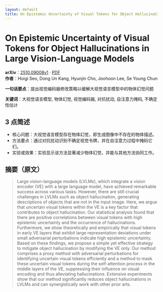 ```yaml
---
layout: default
title: On Epistemic Uncertainty of Visual Tokens for Object Hallucinations in Large Vision-Language Models
---
```


# On Epistemic Uncertainty of Visual Tokens for Object Hallucinations in Large Vision-Language Models
**arXiv**：[2510.09008v1](https://arxiv.org/abs/2510.09008) · [PDF](https://arxiv.org/pdf/2510.09008.pdf)  
**作者**：Hoigi Seo, Dong Un Kang, Hyunjin Cho, Joohoon Lee, Se Young Chun  

**一句话要点**：提出视觉编码器修改策略以缓解大视觉语言模型中的物体幻觉问题

**关键词**：大视觉语言模型, 物体幻觉, 视觉编码器, 对抗扰动, 自注意力掩码, 不确定性估计

## 3 点简述
- 核心问题：大视觉语言模型存在物体幻觉，即生成图像中不存在的物体描述。
- 方法要点：通过对抗扰动识别不确定视觉令牌，并在自注意力过程中掩码它们。
- 实验或效果：实验显示该方法显著减少物体幻觉，并能与其他方法协同工作。

## 摘要（原文）

> Large vision-language models (LVLMs), which integrate a vision encoder (VE)
> with a large language model, have achieved remarkable success across various
> tasks. However, there are still crucial challenges in LVLMs such as object
> hallucination, generating descriptions of objects that are not in the input
> image. Here, we argue that uncertain visual tokens within the VE is a key
> factor that contributes to object hallucination. Our statistical analysis found
> that there are positive correlations between visual tokens with high epistemic
> uncertainty and the occurrence of hallucinations. Furthermore, we show
> theoretically and empirically that visual tokens in early VE layers that
> exhibit large representation deviations under small adversarial perturbations
> indicate high epistemic uncertainty. Based on these findings, we propose a
> simple yet effective strategy to mitigate object hallucination by modifying the
> VE only. Our method comprises a proxy method with adversarial perturbations for
> identifying uncertain visual tokens efficiently and a method to mask these
> uncertain visual tokens during the self-attention process in the middle layers
> of the VE, suppressing their influence on visual encoding and thus alleviating
> hallucinations. Extensive experiments show that our method significantly
> reduces object hallucinations in LVLMs and can synergistically work with other
> prior arts.

